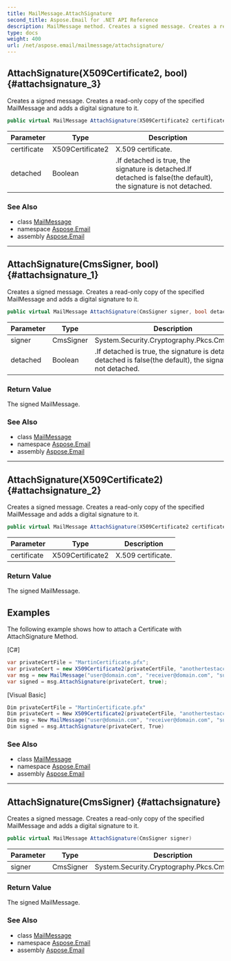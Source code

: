 ```yaml
---
title: MailMessage.AttachSignature
second_title: Aspose.Email for .NET API Reference
description: MailMessage method. Creates a signed message. Creates a readonly copy of the specified MailMessage and adds a digital signature to it
type: docs
weight: 400
url: /net/aspose.email/mailmessage/attachsignature/
---
```

## AttachSignature(X509Certificate2, bool) {#attachsignature_3}

Creates a signed message. Creates a read-only copy of the specified MailMessage and adds a digital signature to it.

```csharp
public virtual MailMessage AttachSignature(X509Certificate2 certificate, bool detached)
```

| Parameter | Type | Description |
| --- | --- | --- |
| certificate | X509Certificate2 | X.509 certificate. |
| detached | Boolean | .If detached is true, the signature is detached.If detached is false(the default), the signature is not detached. |

### See Also

* class [MailMessage](../)
* namespace [Aspose.Email](../../mailmessage/)
* assembly [Aspose.Email](../../../)

---

## AttachSignature(CmsSigner, bool) {#attachsignature_1}

Creates a signed message. Creates a read-only copy of the specified MailMessage and adds a digital signature to it.

```csharp
public virtual MailMessage AttachSignature(CmsSigner signer, bool detached)
```

| Parameter | Type | Description |
| --- | --- | --- |
| signer | CmsSigner | System.Security.Cryptography.Pkcs.CmsSigner. |
| detached | Boolean | .If detached is true, the signature is detached.If detached is false(the default), the signature is not detached. |

### Return Value

The signed MailMessage.

### See Also

* class [MailMessage](../)
* namespace [Aspose.Email](../../mailmessage/)
* assembly [Aspose.Email](../../../)

---

## AttachSignature(X509Certificate2) {#attachsignature_2}

Creates a signed message. Creates a read-only copy of the specified MailMessage and adds a digital signature to it.

```csharp
public virtual MailMessage AttachSignature(X509Certificate2 certificate)
```

| Parameter | Type | Description |
| --- | --- | --- |
| certificate | X509Certificate2 | X.509 certificate. |

### Return Value

The signed MailMessage.

## Examples

The following example shows how to attach a Certificate with AttachSignature Method.

[C#]

```csharp
var privateCertFile = "MartinCertificate.pfx";
var privateCert = new X509Certificate2(privateCertFile, "anothertestaccount");
var msg = new MailMessage("user@domain.com", "receiver@domain.com", "subject:Signed message only by AE", "body:Test Body of signed message by AE");
var signed = msg.AttachSignature(privateCert, true);
```

[Visual Basic]

```csharp
Dim privateCertFile = "MartinCertificate.pfx"
Dim privateCert = New X509Certificate2(privateCertFile, "anothertestaccount")
Dim msg = New MailMessage("user@domain.com", "receiver@domain.com", "subject:Signed message only by AE", "body:Test Body of signed message by AE")
Dim signed = msg.AttachSignature(privateCert, True)
```

### See Also

* class [MailMessage](../)
* namespace [Aspose.Email](../../mailmessage/)
* assembly [Aspose.Email](../../../)

---

## AttachSignature(CmsSigner) {#attachsignature}

Creates a signed message. Creates a read-only copy of the specified MailMessage and adds a digital signature to it.

```csharp
public virtual MailMessage AttachSignature(CmsSigner signer)
```

| Parameter | Type | Description |
| --- | --- | --- |
| signer | CmsSigner | System.Security.Cryptography.Pkcs.CmsSigner. |

### Return Value

The signed MailMessage.

### See Also

* class [MailMessage](../)
* namespace [Aspose.Email](../../mailmessage/)
* assembly [Aspose.Email](../../../)


